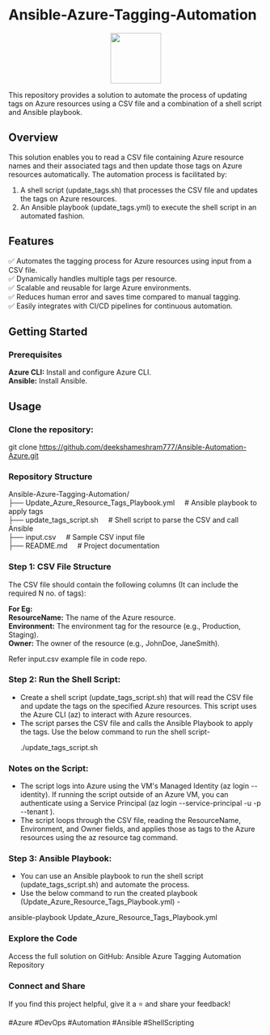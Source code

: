 # Ansible-Azure-Tagging-Automation

<div id="header" align="center">
  <img src="https://i.giphy.com/media/v1.Y2lkPTc5MGI3NjExZ3dqZXA0bjJ5djJ0OXJ4N3JxMTFpYXNrOTJrODJ6bmdidDM5aXYwMSZlcD12MV9pbnRlcm5hbF9naWZfYnlfaWQmY3Q9cw/aIJDrOomj81MQZz2uO/giphy.gif" width="100"/>
</div>

This repository provides a solution to automate the process of updating tags on Azure resources using a CSV file and a combination of a shell script and Ansible playbook.

## Overview
This solution enables you to read a CSV file containing Azure resource names and their associated tags and then update those tags on Azure resources automatically. The automation process is facilitated by:

1. A shell script (update_tags.sh) that processes the CSV file and updates the tags on Azure resources.
2. An Ansible playbook (update_tags.yml) to execute the shell script in an automated fashion.

## Features
✅ Automates the tagging process for Azure resources using input from a CSV file. <br />
✅ Dynamically handles multiple tags per resource. <br />
✅ Scalable and reusable for large Azure environments. <br />
✅ Reduces human error and saves time compared to manual tagging. <br />
✅ Easily integrates with CI/CD pipelines for continuous automation. 

## Getting Started

### Prerequisites
**Azure CLI:** Install and configure Azure CLI. <br />
**Ansible:** Install Ansible.

## Usage
### Clone the repository:

git clone https://github.com/deekshameshram777/Ansible-Automation-Azure.git

### Repository Structure
Ansible-Azure-Tagging-Automation/
<br />
├── Update_Azure_Resource_Tags_Playbook.yml &nbsp; &nbsp;     # Ansible playbook to apply tags <br />
├── update_tags_script.sh &nbsp; &nbsp;             # Shell script to parse the CSV and call Ansible <br />
├── input.csv &nbsp; &nbsp;                  # Sample CSV input file <br />
├── README.md &nbsp; &nbsp;                 # Project documentation 

### Step 1: CSV File Structure
The CSV file should contain the following columns (It can include the required N no. of tags):

**For Eg:** <br />
**ResourceName:** The name of the Azure resource. <br />
**Environment:** The environment tag for the resource (e.g., Production, Staging). <br />
**Owner:** The owner of the resource (e.g., JohnDoe, JaneSmith). <br />

Refer input.csv example file in code repo.

### Step 2: Run the Shell Script:

* Create a shell script (update_tags_script.sh) that will read the CSV file and update the tags on the specified Azure resources. This script uses the Azure CLI (az) to interact with Azure resources. <br />
* The script parses the CSV file and calls the Ansible Playbook to apply the tags. Use the below command to run the shell script- <br />

&nbsp; &nbsp; &nbsp;      ./update_tags_script.sh

### Notes on the Script:
* The script logs into Azure using the VM's Managed Identity (az login --identity). If running the script outside of an Azure VM, you can authenticate using a Service Principal (az login --service-principal -u <appId> -p <password> --tenant <tenantId>). <br />
* The script loops through the CSV file, reading the ResourceName, Environment, and Owner fields, and applies those as tags to the Azure resources using the az resource tag command.



### Step 3: Ansible Playbook:
* You can use an Ansible playbook to run the shell script (update_tags_script.sh) and automate the process. <br />
* Use the below command to run the created playbook (Update_Azure_Resource_Tags_Playbook.yml) - <br />

ansible-playbook Update_Azure_Resource_Tags_Playbook.yml

### Explore the Code
Access the full solution on GitHub: Ansible Azure Tagging Automation Repository

### Connect and Share
If you find this project helpful, give it a ⭐ and share your feedback!

#Azure #DevOps #Automation #Ansible #ShellScripting

